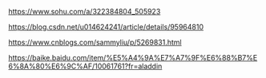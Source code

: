 https://www.sohu.com/a/322384804_505923



https://blog.csdn.net/u014624241/article/details/95964810



https://www.cnblogs.com/sammyliu/p/5269831.html



https://baike.baidu.com/item/%E5%A4%9A%E7%A7%9F%E6%88%B7%E6%8A%80%E6%9C%AF/10061761?fr=aladdin




